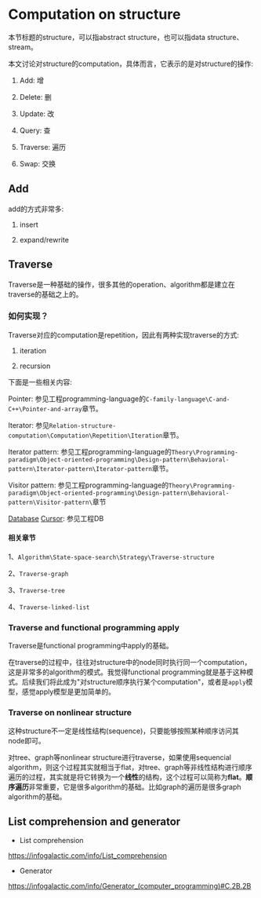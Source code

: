 # Computation on structure

本节标题的structure，可以指abstract structure，也可以指data structure、stream。

本文讨论对structure的computation，具体而言，它表示的是对structure的操作:

1) Add: 增

2) Delete: 删

3) Update: 改

4) Query: 查

5) Traverse: 遍历

6) Swap: 交换

## Add

add的方式非常多:

1) insert

2) expand/rewrite

## Traverse

Traverse是一种基础的操作，很多其他的operation、algorithm都是建立在traverse的基础之上的。

### 如何实现？

Traverse对应的computation是repetition，因此有两种实现traverse的方式:

1) iteration

2) recursion

下面是一些相关内容: 

Pointer: 参见工程programming-language的`C-family-language\C-and-C++\Pointer-and-array`章节。

Iterator: 参见`Relation-structure-computation\Computation\Repetition\Iteration`章节。

Iterator pattern: 参见工程programming-language的`Theory\Programming-paradigm\Object-oriented-programming\Design-pattern\Behavioral-pattern\Iterator-pattern\Iterator-pattern`章节。

Visitor pattern: 参见工程programming-language的`Theory\Programming-paradigm\Object-oriented-programming\Design-pattern\Behavioral-pattern\Visitor-pattern\`章节

[Database](https://infogalactic.com/info/Database) [Cursor](https://infogalactic.com/info/Cursor_(databases)): 参见工程DB

#### 相关章节

1、`Algorithm\State-space-search\Strategy\Traverse-structure`

2、`Traverse-graph`

3、`Traverse-tree`

4、`Traverse-linked-list`



### Traverse and functional programming apply

Traverse是functional programming中apply的基础。

在traverse的过程中，往往对structure中的node同时执行同一个computation，这是非常多的algorithm的模式。我觉得functional programming就是基于这种模式。后续我们将此成为"对structure顺序执行某个computation"，或者是`apply`模型，感觉apply模型是更加简单的。

### Traverse on nonlinear structure

这种structure不一定是线性结构(sequence)，只要能够按照某种顺序访问其node即可。

对tree、graph等nonlinear structure进行traverse，如果使用sequencial algorithm，则这个过程其实就相当于flat，对tree、graph等非线性结构进行顺序遍历的过程，其实就是将它转换为一个**线性**的结构，这个过程可以简称为**flat**。**顺序遍历**非常重要，它是很多algorithm的基础。比如graph的遍历是很多graph algorithm的基础。



## List comprehension and generator

- List comprehension

https://infogalactic.com/info/List_comprehension

- Generator

https://infogalactic.com/info/Generator_(computer_programming)#C.2B.2B





